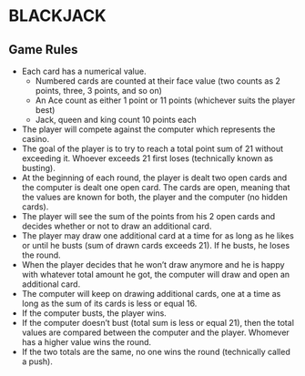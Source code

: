 # BLACKJACK

## Game Rules
- Each card has a numerical value.
  * Numbered cards are counted at their face value (two counts as 2 points, three, 3 points, and so on)
  * An Ace count as either 1 point or 11 points (whichever suits the player best)
  * Jack, queen and king count 10 points each
- The player will compete against the computer which represents the casino.
- The goal of the player is to try to reach a total point sum of 21 without exceeding it. Whoever exceeds 21 first loses (technically known as busting).
- At the beginning of each round, the player is dealt two open cards and the computer is dealt one open card. The cards are open, meaning that the values are known for both, the player and the computer (no hidden cards).
- The player will see the sum of the points from his 2 open cards and decides whether or not to draw an additional card.
- The player may draw one additional card at a time for as long as he likes or until he busts (sum of drawn cards exceeds 21). If he busts, he loses the round.
- When the player decides that he won’t draw anymore and he is happy with whatever total amount he got, the computer will draw and open an additional card.
- The computer will keep on drawing additional cards, one at a time as long as the sum of its cards is less or equal 16.
- If the computer busts, the player wins.
- If the computer doesn’t bust (total sum is less or equal 21), then the total values are compared between the computer and the player. Whomever has a higher value wins the round.
- If the two totals are the same, no one wins the round (technically called a push).

